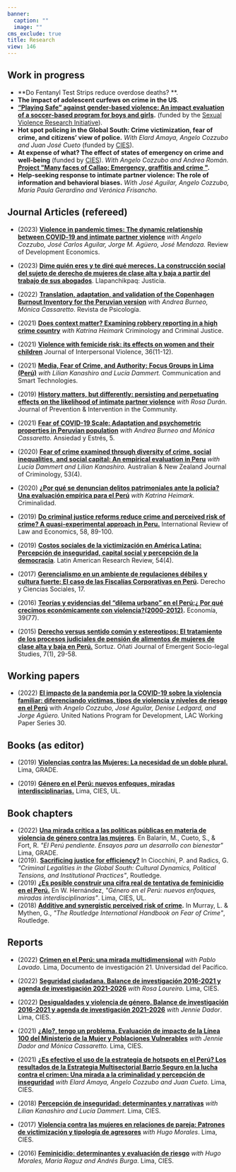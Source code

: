 ```yaml
---
banner:
  caption: ""
  image: ""
cms_exclude: true
title: Research
view: 146
---
```


## Work in progress

* **Do Fentanyl Test Strips reduce overdose deaths? **.
* **The impact of adolescent curfews on crime in the US**.
* **[“Playing Safe” against gender-based violence: An impact evaluation of a soccer-based program for boys and girls](https://wilsonhernandez.netlify.app/project/js/).** (funded by the [Sexual Violence Research Initiative](https://svri.org/what-we-do/research-support/svri-research-grant-2023)).
* **Hot spot policing in the Global South: Crime victimization, fear of crime, and citizens’ view of police.** *With Elard Amaya, Angelo Cozzubo and Juan José Cueto* (funded by [CIES](https://cies.org.pe/wp-content/uploads/2021/01/resultados_concurso_2020_inf_asociados_11-01-2021.pdf)).
* **At expense of what? The effect of states of emergency on crime and well-being** (funded by [CIES](https://cies.org.pe/convocatoria/xxviii-concurso-anual-de-investigacion-cies-2023/)). *With Angelo Cozzubo and Andrea Román.* **[Project "Many faces of Callao: Emergency, graffitis and crime
"](https://wilsonhernandez.netlify.app/project/callao/).**
* **Help-seeking response to intimate partner violence: The role of information and behavioral biases.** *With José Aguilar, Angelo Cozzubo, María Paula Gerardino and Verónica Frisancho.*



## Journal Articles (refereed)

- (2023) **[Violence in pandemic times: The dynamic relationship between COVID‐19 and intimate partner violence](https://onlinelibrary.wiley.com/doi/abs/10.1111/rode.13059)**
  *with Angelo Cozzubo, José Carlos Aguilar, Jorge M. Agüero, 
José Mendoza.* Review of Development Economics.  

* (2023) **[Dime quién eres y te diré qué mereces. La construcción social del sujeto de derecho de mujeres de clase alta y baja a partir del trabajo de sus abogados](https://revistas.pj.gob.pe/revista/index.php/lj/article/download/702/1068)**. Llapanchikpaq: Justicia.  

- (2022) **[Translation, adaptation, and validation of the Copenhagen Burnout Inventory for the Peruvian version](https://revistas.pucp.edu.pe/index.php/psicologia/article/view/25495/24030)** *with Andrea Burneo, Mónica Cassaretto*. Revista de Psicología.  

* (2021) **[Does context matter? Examining robbery reporting in a high crime country](https://journals.sagepub.com/doi/abs/10.1177/17488958211031344)** *with Katrina Heimark* Criminology and Criminal Justice.  

- (2021) **[Violence with femicide risk: its effects on women and their children](https://journals.sagepub.com/doi/abs/10.1177/0886260518815133)** Journal of Interpersonal Violence, 36(11-12).  

* (2021) **[Media, Fear of Crime, and Authority: Focus Groups in Lima (Perú)](https://link.springer.com/chapter/10.1007/978-981-16-5792-4_35)** *with Lilian Kanashiro and Lucía Dammert.* Communication and Smart Technologies.  

- (2019) **[History matters, but differently: persisting and perpetuating effects on the likelihood of intimate partner violence](https://www.tandfonline.com/doi/abs/10.1080/10852352.2019.1664711)** *with Rosa Durán*. Journal of Prevention & Intervention in the Community.  

* (2021) **[Fear of COVID-19 Scale: Adaptation and psychometric properties in Peruvian population](https://www.ansiedadyestres.es/art/2021/anyes2021a14)** *with Andrea Burneo and Mónica Cassaretto.* Ansiedad y Estrés, 5.  

- (2020) **[Fear of crime examined through diversity of crime, social inequalities, and social capital: An empirical evaluation in Peru](https://journals.sagepub.com/doi/abs/10.1177/0004865820954466)** *with Lucía Dammert and Lilian Kanashiro.* Australian & New Zealand Journal of Criminology, 53(4).

* (2020) **[¿Por qué se denuncian delitos patrimoniales ante la policía? Una evaluación empírica para el Perú](https://dialnet.unirioja.es/descarga/articulo/7825875.pdf)** *with Katrina Heimark.* Criminalidad.  

- (2019) **[Do criminal justice reforms reduce crime and perceived risk of crime? A quasi-experimental approach in Peru.](https://www.sciencedirect.com/science/article/abs/pii/S0144818818301832)** International Review of Law and Economics, 58, 89-100.  

* (2019) **[Costos sociales de la victimización en América Latina: Percepción de inseguridad, capital social y percepción de la democracia](https://www.cambridge.org/core/services/aop-cambridge-core/content/view/15F556024B11C63AE610AD2DF96FCDF8/S0023879100005665a.pdf/div-class-title-costos-sociales-de-la-victimizacion-en-america-latina-percepcion-de-inseguridad-capital-social-y-percepcion-de-la-democracia-div.pdf)**. Latin American Research Review, 54(4).  

- (2017) **[Gerencialismo en un ambiente de regulaciones débiles y cultura fuerte: El caso de las Fiscalías Corporativas en Perú](https://sedici.unlp.edu.ar/handle/10915/63477).** Derecho y Ciencias Sociales, 17. 

* (2016) **[Teorías y evidencias del “dilema urbano” en el Perú:¿ Por qué crecimos económicamente con violencia?(2000-2012)](https://revistas.pucp.edu.pe/index.php/economia/article/download/15031/15544).** Economía, 39(77).  

- (2015) **[Derecho versus sentido común y estereotipos: El tratamiento de los procesos judiciales de pensión de alimentos de mujeres de clase alta y baja en Perú.](https://opo.iisj.net/index.php/sortuz/article/view/559/700)** Sortuz. Oñati Journal of Emergent Socio-legal Studies, 7(1), 29-58.
 



## Working papers

- (2022) **[El impacto de la pandemia por la COVID-19 sobre la violencia familiar: diferenciando víctimas, tipos de violencia y niveles de riesgo en el Perú](https://repositorio.grade.org.pe/bitstream/handle/20.500.12820/682/undp-rblac-PNUD_WckPapers_30.pdf)** with  *Angelo Cozzubo, José Aguilar, Denise Ledgard, and Jorge Agüero.* United Nations Program for Development, LAC Working Paper Series 30.


## Books (as editor)

- (2019) **[Violencias contra las Mujeres: La necesidad de un doble plural.](http://www.grade.org.pe/publicaciones/violencias-contra-las-mujeres-la-necesidad-de-un-doble-plural/)** Lima, GRADE.

- (2019) **[Género en el Perú: nuevos enfoques, miradas interdisciplinarias.](https://cies.org.pe/wp-content/uploads/2019/07/2018_-_genero_en_el_peru_.pdf)** Lima, CIES, UL.



## Book chapters

- (2022) **[Una mirada crítica a las políticas públicas en materia de violencia de género contra las mujeres](https://repositorio.grade.org.pe/bitstream/handle/20.500.12820/713/GRADEPeruPendienteHernandez.pdf)**. En Balarín, M., Cueto, S., & Fort, R. *"El Perú pendiente. Ensayos para un desarrollo con bienestar"* Lima, GRADE.
- (2019). **[Sacrificing justice for efficiency?](https://www.routledge.com/Criminal-Legalities-in-the-Global-South-Cultural-Dynamics-Political-Tensions/Ciocchini-Radics/p/book/9780367777470)** In Ciocchini, P. and Radics, G. *"Criminal Legalities in the Global South: Cultural Dynamics, Political Tensions, and Institutional Practices"*, Routledge.
- (2019) **[¿Es posible construir una cifra real de tentativa de feminicidio en el Perú.](https://cies.org.pe/wp-content/uploads/2019/07/2018_-_genero_en_el_peru_.pdf)** En W. Hernández, *"Género en el Perú: nuevos enfoques, miradas interdisciplinarias"*. Lima, CIES, UL.
- (2018) **[Additive and synergistic perceived risk of crime](https://www.routledge.com/The-Routledge-International-Handbook-on-Fear-of-Crime/Lee-Mythen/p/book/9780367580995).** In Murray, L. & Mythen, G., *"The Routledge International Handbook on Fear of Crime"*, Routledge.


## Reports

- (2022) **[Crimen en el Perú: una mirada multidimensional](https://repositorio.up.edu.pe/bitstream/handle/11354/3569/DI21.pdf)** *with Pablo Lavado*. Lima, Documento de investigación 21. Universidad del Pacífico.

- (2022) **[Seguridad ciudadana. Balance de investigación 2016-2021 y agenda de investigación 2021-2026](https://cies.org.pe/wp-content/uploads/2022/06/2.4_estado_y_gestion_seguridad_ciudadana_0.pdf)** *with Rosa Loureiro.* Lima, CIES.

- (2022) **[Desigualdades y violencia de género. Balance de investigación 2016-2021 y agenda de investigación 2021-2026](https://cies.org.pe/wp-content/uploads/2022/06/4.4_derecho_ciudadano_desigualdades_y_violencia_de_genero.pdf)** *with Jennie Dador*. Lima, CIES.

- (2021) **[¿Alo?, tengo un problema. Evaluación de impacto de la Línea 100 del Ministerio de la Mujer y Poblaciones Vulnerables](https://cies.org.pe/wp-content/uploads/2021/07/alo_tengo_un_problema_evaluacion_de_impacto_de_la_linea_100_del_mimp.pdf)** *with Jennie Dador and Mónica Cassaretto.* Lima, CIES.

- (2021) **[¿Es efectivo el uso de la estrategia de hotspots en el Perú? Los
resultados de la Estrategia Multisectorial Barrio Seguro en la lucha
contra el crimen: Una mirada a la criminalidad y percepción de
inseguridad](https://cies.org.pe/wp-content/uploads/2022/01/resultados_de_la_estrategia_multisectorial_barrio_seguro_en_la_lucha_contra_el_crimen_una_mirada_a_la_criminalidad_y_percepcion_de_inseguridad.pdf)** *with Elard Amaya, Angelo Cozzubo and Juan Cueto.* Lima, CIES.  

- (2018) **[Percepción de inseguridad: determinantes y narrativas](https://www.researchgate.net/profile/Wilson-Hernandez-Brena/publication/351515818_Percepcion_de_inseguridad_Determinantes_y_narrativas/links/609bb801a6fdccc3ce6c8aaa/Percepcion-de-inseguridad-Determinantes-y-narrativas.pdf)** *with Lilian Kanashiro and Lucía Dammert*. Lima, CIES.  

- (2017) **[Violencia contra las mujeres en relaciones de pareja: Patrones de victimización y tipología de agresores](https://cies.org.pe/wp-content/uploads/2019/03/if_ul_-_vcm_patrones_y_tipologias.pdf)** *with Hugo Morales*. Lima, CIES.  

- (2016) **[Feminicidio: determinantes y evaluación de riesgo](https://cies.org.pe/wp-content/uploads/2018/02/ul_-_feminicidios_determinantes_y_evaluacion_de_riesgo.pdf)** *with Hugo Morales, María Raguz and Andrés Burga*. Lima, CIES.